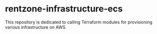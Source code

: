 # rentzone-infrastructure-ecs
This repository is dedicated to calling Terraform modules for provisioning various infrastructure on AWS.
